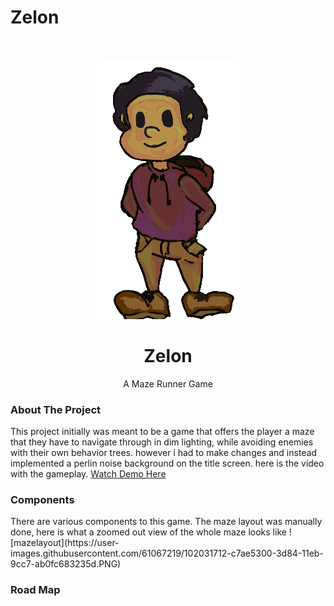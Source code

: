 # Zelon
 
<br />
<p align="center">
  <a href="https://github.com/TinsaeK/Zelon">
    <img src="players2.png" alt="Logo" width="226" height="416">
  </a>

  <h1 align="center">Zelon</h1>

  <p align="center">
    A Maze Runner Game
    <br />
  </p>
</p>

<h3> About The Project</h3>
This project initially was meant to be a game that offers the player a maze that they have to navigate through in dim lighting, while avoiding enemies with their own behavior trees. however i had to make changes and instead implemented a perlin noise background on the title screen. here is the video with the gameplay.
<a href="https://youtu.be/tnhgFXnAku0">Watch Demo Here</a>

<h3> Components</h3>
There are various components to this game. The maze layout was manually done, here is what a zoomed out view of the whole maze looks like
 ![mazelayout](https://user-images.githubusercontent.com/61067219/102031712-c7ae5300-3d84-11eb-9cc7-ab0fc683235d.PNG)
<h3> Road Map</h3>
